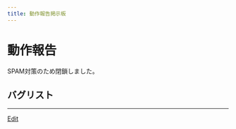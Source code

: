 ```yaml
---
title: 動作報告掲示板
---
```




# 動作報告

SPAM対策のため閉鎖しました。

<!--  -->

## バグリスト

<!--  -->




----
[Edit](https://github.com/vitroid/vitroid.github.io/edit/master/MD/動作報告掲示板.md)
